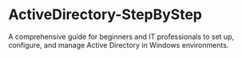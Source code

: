 # ActiveDirectory-StepByStep
A comprehensive guide for beginners and IT professionals to set up, configure, and manage Active Directory in Windows environments.
